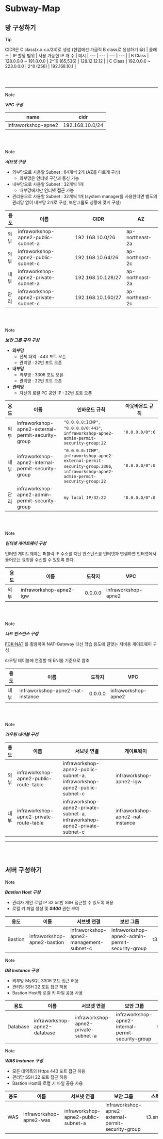# Subway-Map


## 망 구성하기

> [!TIP]
> CIDR은 C class(x.x.x.x/24)로 생성 (현업에선 가급적 B class로 생성하기 😀)
> | 클래스 | IP 할당 범위 | 사용 가능한 IP 개 수 | 예시
> | --- | --- | --- | --- | 
> | B Class | 128.0.0.0 ~ 191.0.0.0 | 2^16 (65,536) | 128.12.12.12 |
> | C Class | 192.0.0.0 ~ 223.0.0.0 | 2^8 (256) | 192.168.10.1 |

<br></br>

---


> [!NOTE]
> ***VPC 구성***

| name | cidr |
| --- | --- |
| infraworkshop-apne2 | 192.168.10.0/24 |

<br></br>

> [!NOTE]
> ***서브넷 구성***
> - 외부망으로 사용할 Subnet : 64개씩 2개 (AZ를 다르게 구성)
>   - 외부망은 인터넷 구간과 통신 가능
> - 내부망으로 사용할 Subnet : 32개씩 1개
>   - 내부망에서만 인터넷 접근 가능
> - 관리용으로 사용할 Subnet : 32개씩 1개 (system manager를 사용한다면 별도의 관리망 없이 내부망 2개로 구성, 보안그룹도 상황에 맞게 구성)

| 용도 | 이름 | CIDR | AZ |
| --- | --- | --- | --- | 
| 외부 | infraworkshop-apne2-public-subnet-a | 192.168.10.0/26 | ap-northeast-2a |
| 외부 | infraworkshop-apne2-public-subnet-c | 192.168.10.64/26 | ap-northeast-2c |
| 내부 | infraworkshop-apne2-private-subnet-a | 192.168.10.128/27 | ap-northeast-2a |
| 관리 | infraworkshop-apne2-private-subnet-c | 192.168.10.160/27 | ap-northeast-2c |

<br></br>

> [!NOTE]
> ***보안 그룹 규칙 구성***
> - **외부망**
>   - 전체 대역 : 443 포트 오픈
>   - 관리망 : 22번 포트 오픈
> - **내부망**
>   - 외부망 : 3306 포트 오픈
>   - 관리망 : 22번 포트 오픈
> - **관리망**
>   - 자신의 로컬 PC 공인 IP : 22번 포트 오픈

| 용도 | 이름 | 인바운드 규칙 | 아웃바운드 규칙 |
| --- | --- | --- | --- | 
| 외부 | infraworkshop-apne2-external-permit-security-group | `"0.0.0.0:ICMP"`, `"0.0.0.0/0:443"`, `infraworkshop-apne2-admin-permit-security-group:22` | `"0.0.0.0/0":0` |
| 내부 | infraworkshop-apne2-internal-permit-security-group | `"0.0.0.0:ICMP"`, `infraworkshop-apne2-external-permit-security-group:3306`, `infraworkshop-apne2-admin-permit-security-group:22` | `"0.0.0.0/0":0` |
| 관리 | infraworkshop-apne2-admin-permit-security-group | `my local IP/32:22` | `"0.0.0.0/0":0` |

<br></br>

> [!NOTE]
> ***인터넷 게이트웨이 구성***
> 
> 인터넷 게이트웨이는 퍼블릭 IP 주소를 지닌 인스턴스를 인터넷과 연결하면 인터넷에서 들어오는 요청을 수신할 수 있도록 한다.

| 용도 | 이름 | 도착지 | VPC |
| --- | --- | --- | --- | 
| 외부 | infraworkshop-apne2-igw | 0.0.0.0 | infraworkshop-apne2 |

<br></br>

> [!NOTE]
> ***나트 인스턴스 구성***
> 
> [FCK-NAT](https://fck-nat.dev/stable/) 를 활용하여 NAT-Gateway 대신 학습 용도에 걸맞는 저비용 게이트웨이 구성
> 
> 라우팅 테이블에 연결할 때 ENI를 기준으로 참조

| 용도 | 이름 | 도착지 | VPC |
| --- | --- | --- | --- | 
| 내부 | infraworkshop-apne2-nat-instance | 0.0.0.0 | infraworkshop-apne2 |

<br></br>

> [!NOTE]
> ***라우팅 테이블 구성***

| 용도 | 이름 | 서브넷 연결 | 게이트웨이 |
| --- | --- | --- | --- |
| 외부 | infraworkshop-apne2-public-route-table | infraworkshop-apne2-public-subnet-a, infraworkshop-apne2-public-subnet-c | infraworkshop-apne2-igw |
| 내부 | infraworkshop-apne2-private-route-table | infraworkshop-apne2-private-subnet-a, infraworkshop-apne2-private-subnet-c | infraworkshop-apne2-nat-instance |

---

<br></br>

## 서버 구성하기



> [!NOTE]
> ***Bastion Host 구성***
> 
> - 관리자 개인 로컬 IP 32 bit만 SSH 접근할 수 있도록 허용
> - 로컬 키 파일 생성 및 ***0400*** 권한 부여

| 용도 | 이름 | 서브넷 연결 | 보안 그룹 | 스펙 | 운영체제 | keypair |
| --- | --- | --- | --- | --- | --- | --- |
| Bastion | infraworkshop-apne2-bastion | infraworkshop-apne2-management-subnet-c | infraworkshop-apne2-admin-permit-security-group | t3.micro | AamazonLinux 2023 | infraworkshop-apne2-keypair |

> [!NOTE]
> ***DB Instance 구성***
> 
> - 외부망 MySQL 3306 포트 접근 허용
> - 관리망 SSH 22 포트 접근 허용
> - Bastion Host와 로컬 키 파일 공용 사용

| 용도 | 이름 | 서브넷 연결 | 보안 그룹 | 스펙 | 운영체제 | keypair |
| --- | --- | --- | --- | --- | --- | --- |
| Database | infraworkshop-apne2-database | infraworkshop-apne2-private-subnet-a | infraworkshop-apne2-internal-permit-security-group | t3.micro | AamazonLinux 2023 | infraworkshop-apne2-keypair |


> [!NOTE]
> ***WAS Instance 구성***
> 
> - 모든 대역폭의 Https 443 포트 접근 허용
> - 관리망 SSH 22 포트 접근 허용
> - Bastion Host와 로컬 키 파일 공용 사용

| 용도 | 이름 | 서브넷 연결 | 보안 그룹 | 스펙 | 운영체제 | keypair |
| --- | --- | --- | --- | --- | --- | --- |
| WAS | infraworkshop-apne2-was | infraworkshop-apne2-public-subnet-a | infraworkshop-apne2-external-permit-security-group | t3.small | AamazonLinux 2023 | infraworkshop-apne2-keypair |